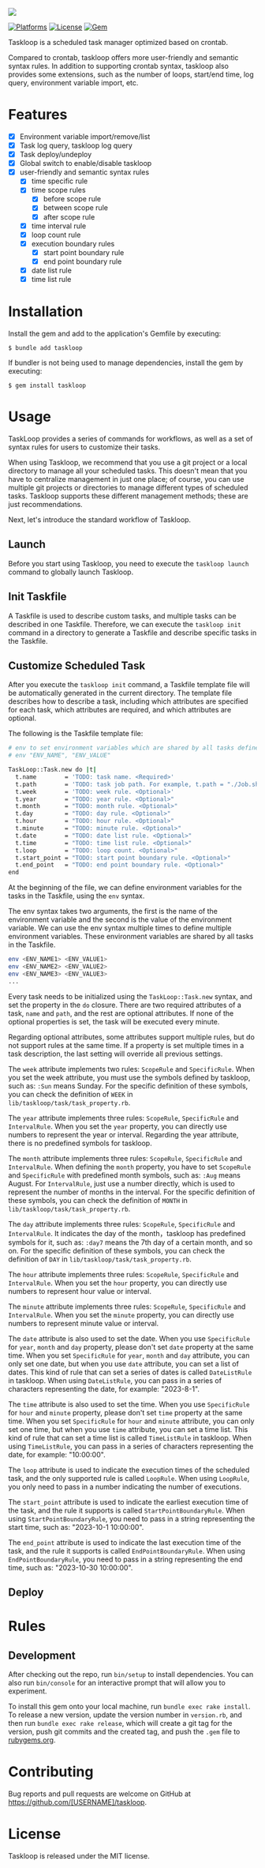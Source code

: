 ![](https://chuquan-public-r-001.oss-cn-shanghai.aliyuncs.com/sketch-images/taskloop-logo-white.png?x-oss-process=image/resize,w_800)

[![Platforms](https://img.shields.io/badge/Platforms-macOS_Linux-yellowgreen)](https://img.shields.io/badge/Platforms-macOS_Linux-Green)
[![License](https://img.shields.io/badge/License-MIT-orange)](https://img.shields.io/badge/License-MIT-orange)
[![Gem](https://img.shields.io/badge/Gem-0.3.0-blue)](https://img.shields.io/badge/Gem-0.3.0-blue)

Taskloop is a scheduled task manager optimized based on crontab. 

Compared to crontab, taskloop offers more user-friendly and semantic syntax rules. In addition to supporting crontab 
syntax, taskloop also provides some extensions, such as the number of loops, start/end time, log query, environment 
variable import, etc.

# Features

- [x] Environment variable import/remove/list
- [x] Task log query, taskloop log query
- [x] Task deploy/undeploy
- [x] Global switch to enable/disable taskloop
- [x] user-friendly and semantic syntax rules
  - [x] time specific rule
  - [x] time scope rules
    - [x] before scope rule
    - [x] between scope rule
    - [x] after scope rule
  - [x] time interval rule
  - [x] loop count rule
  - [x] execution boundary rules
    - [x] start point boundary rule
    - [x] end point boundary rule
  - [x] date list rule
  - [x] time list rule

# Installation

Install the gem and add to the application's Gemfile by executing:

    $ bundle add taskloop

If bundler is not being used to manage dependencies, install the gem by executing:

    $ gem install taskloop

# Usage
TaskLoop provides a series of commands for workflows, as well as a set of syntax rules for users to customize their tasks.

When using Taskloop, we recommend that you use a git project or a local directory to manage all your scheduled tasks.
This doesn't mean that you have to centralize management in just one place; of course, you can use multiple git 
projects or directories to manage different types of scheduled tasks. Taskloop supports these different management 
methods; these are just recommendations.

Next, let's introduce the standard workflow of Taskloop.

## Launch
Before you start using Taskloop, you need to execute the `taskloop launch` command to globally launch Taskloop.

## Init Taskfile
A Taskfile is used to describe custom tasks, and multiple tasks can be described in one Taskfile. Therefore, we can 
execute the `taskloop init` command in a directory to generate a Taskfile and describe specific tasks in the Taskfile.

## Customize Scheduled Task
After you execute the `taskloop init` command, a Taskfile template file will be automatically generated in the current 
directory. The template file describes how to describe a task, including which attributes are specified 
for each task, which attributes are required, and which attributes are optional.

The following is the Taskfile template file:
```sh
# env to set environment variables which are shared by all tasks defined in the Taskfile. <Optional>
# env "ENV_NAME", "ENV_VALUE"

TaskLoop::Task.new do |t|
  t.name        = 'TODO: task name. <Required>'
  t.path        = 'TODO: task job path. For example, t.path = "./Job.sh". <Required>'
  t.week        = 'TODO: week rule. <Optional>'
  t.year        = "TODO: year rule. <Optional>"
  t.month       = "TODO: month rule. <Optional>"
  t.day         = "TODO: day rule. <Optional>"
  t.hour        = "TODO: hour rule. <Optional>"
  t.minute      = "TODO: minute rule. <Optional>"
  t.date        = "TODO: date list rule. <Optional>"
  t.time        = "TODO: time list rule. <Optional>"
  t.loop        = "TODO: loop count. <Optional>"
  t.start_point = "TODO: start point boundary rule. <Optional>"
  t.end_point   = "TODO: end point boundary rule. <Optional>"
end
```

At the beginning of the file, we can define environment variables for the tasks in the Taskfile, using the `env` syntax.

The env syntax takes two arguments, the first is the name of the environment variable and the second is the value of the
environment variable. We can use the env syntax multiple times to define multiple environment variables. These environment 
variables are shared by all tasks in the Taskfile.

```sh
env <ENV_NAME1> <ENV_VALUE1>
env <ENV_NAME2> <ENV_VALUE2>
env <ENV_NAME3> <ENV_VALUE3>
...
```

Every task needs to be initialized using the `TaskLoop::Task.new` syntax, and set the property in the `do` closure. 
There are two required attributes of a task, `name` and `path`, and the rest are optional attributes. If none of the 
optional properties is set, the task will be executed every minute.

Regarding optional attributes, some attributes support multiple rules, but do not support rules at the same time. If a 
property is set multiple times in a task description, the last setting will override all previous settings.

The `week` attribute implements two rules: `ScopeRule` and `SpecificRule`. When you set the week attribute, you must use 
the symbols defined by taskloop, such as: `:Sun` means Sunday. For the specific definition of these symbols, you can 
check the definition of `WEEK` in `lib/taskloop/task/task_property.rb`.

The `year` attribute implements three rules: `ScopeRule`, `SpecificRule` and `IntervalRule`. When you set the `year` 
property, you can directly use numbers to represent the year or interval. Regarding the year attribute, there is no 
predefined symbols for taskloop.

The `month` attribute implements three rules: `ScopeRule`, `SpecificRule` and `IntervalRule`. When defining the `month` 
property, you have to set `ScopeRule` and `SpecificRule` with predefined month symbols, such as: `:Aug` means August.
For `IntervalRule`, just use a number directly, which is used to represent the number of months in the interval. For the
specific definition of these symbols, you can check the definition of `MONTH` in `lib/taskloop/task/task_property.rb`.

The `day` attribute implements three rules: `ScopeRule`, `SpecificRule` and `IntervalRule`. It indicates the day of the
month，taskloop has predefined symbols for it, such as: `:day7` means the 7th day of a certain month, and so on. For the 
specific definition of these symbols, you can check the definition of `DAY` in `lib/taskloop/task/task_property.rb`.

The `hour` attribute implements three rules: `ScopeRule`, `SpecificRule` and `IntervalRule`. When you set the `hour`
property, you can directly use numbers to represent hour value or interval. 

The `minute` attribute implements three rules: `ScopeRule`, `SpecificRule` and `IntervalRule`. When you set the `minute`
property, you can directly use numbers to represent minute value or interval.

The `date` attribute is also used to set the date. When you use `SpecificRule` for `year`, `month` and `day` property, 
please don't set `date` property at the same time. When you set `SpecificRule` for `year`, `month` and `day` attribute, 
you can only set one date, but when you use `date` attribute, you can set a list of dates. This kind of rule that can 
set a series of dates is called `DateListRule` in taskloop. When using `DateListRule`, you can pass in a series of 
characters representing the date, for example: "2023-8-1".

The `time` attribute is also used to set the time. When you use `SpecificRule` for `hour` and `minute` property, please 
don't set `time` property at the same time. When you set `SpecificRule` for `hour` and `minute` attribute, you can only 
set one time, but when you use `time` attribute, you can set a time list. This kind of rule that can set a time list is 
called `TimeListRule` in taskloop. When using `TimeListRule`, you can pass in a series of characters representing the 
date, for example: "10:00:00".

The `loop` attribute is used to indicate the execution times of the scheduled task, and the only supported rule is 
called `LoopRule`. When using `LoopRule`, you only need to pass in a number indicating the number of executions.

The `start_point` attribute is used to indicate the earliest execution time of the task, and the rule it supports is 
called `StartPointBoundaryRule`. When using `StartPointBoundaryRule`, you need to pass in a string representing the 
start time, such as: "2023-10-1 10:00:00".

The `end_point` attribute is used to indicate the last execution time of the task, and the rule it supports is called
`EndPointBoundaryRule`. When using `EndPointBoundaryRule`, you need to pass in a string representing the end time, such 
as: "2023-10-30 10:00:00".

## Deploy


# Rules

## Development

After checking out the repo, run `bin/setup` to install dependencies. You can also run `bin/console` for an interactive 
prompt that will allow you to experiment.

To install this gem onto your local machine, run `bundle exec rake install`. To release a new version, update the version 
number in `version.rb`, and then run `bundle exec rake release`, which will create a git tag for the version, push git 
commits and the created tag, and push the `.gem` file to [rubygems.org](https://rubygems.org).

# Contributing
Bug reports and pull requests are welcome on GitHub at https://github.com/[USERNAME]/taskloop.

# License
Taskloop is released under the MIT license. 

